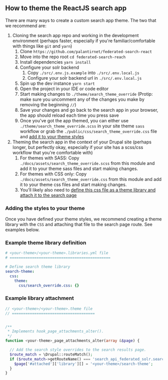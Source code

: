 ## How to theme the ReactJS search app

There are many ways to create a custom search app theme.  The two that we recommend are:
1. Cloning the search app repo and working in the development environment (perhaps faster, especially if you're familiar/comfortable with things like `git` and `yarn`)
    1. Clone `https://github.com/palantirnet/federated-search-react`
    1. Move into the repo root `cd federated-search-reach`
    1. Install dependencies `yarn install`
    1. Configure your solr backend
        1. Copy `./src/.env.js.example` into `./src/.env.local.js`
        1. Configure your solr backend url in `./src/.env.local.js`
    1. Spin up the dev instance `yarn start`
    1. Open the project in your IDE or code editor
    1. Start making changes to `./theme/search_theme_override` (Protip: make sure you uncomment any of the changes you make by removing the beginning `//`)
    1. Save your changes and go back to the search app in your browser, the app should reload each time you press save
    1. Once you've got the app themed, you can either use `./theme/search_theme_override.scss` in your site theme `sass` workflow or grab the `./public/css/search_theme_override.css` file and [add it to your theme styles](#adding-the-styles-to-your-theme)
1. Theming the search app in the context of your Drupal site (perhaps longer, but perfectly okay, especially if your site has a scss/css workflow that you're comfortable with)
    1. For themes with SASS: Copy `./docs/assets/search_theme_override.scss` from this module and add it to your theme sass files and start making changes.
    1. For themes with CSS only: Copy `./docs/assets/search_theme_override.css` from this module and add it to your theme css files and start making changes.
    1. You'll likely also need to [define this css file as a theme library and attach it to the search page](#adding-the-styles-to-your-theme)  

### Adding the styles to your theme
Once you have defined your theme styles, we recommend creating a theme library with the `CSS` and attaching that file to the search page route.  See examples below.

### Example theme library definition
```yaml
# <your-theme>/<your-theme>.libraries.yml file
# =============================================

# Define search theme library
search-theme:
  css:
    theme:
      css/search_override.css: {}

```

### Example library attachment
```php
// <your-theme>/<your-theme>.theme file
// =====================================


/**
 * Implements hook_page_attachments_alter().
 */
function <your-theme>_page_attachments_alter(array &$page) {

  // Add the search style overrides to the search results page.
  $route_match = \Drupal::routeMatch();
  if ($route_match->getRouteName() === 'search_api_federated_solr.search') {
    $page['#attached']['library'][] = '<your-theme>/search-theme';
  }
}
```
